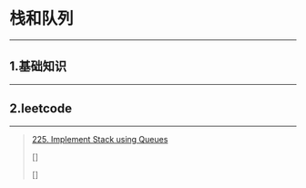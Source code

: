 # 栈和队列 # 
***
## 1.基础知识 ##
---
## 2.leetcode ##
---
>
>[225. Implement Stack using Queues](https://leetcode.com/problems/implement-stack-using-queues/)
>
>[]
>
>[]
>
